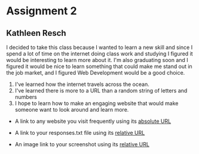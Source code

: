 # Assignment 2
## Kathleen Resch
I decided to take this class because I wanted to learn a new skill and since I spend a lot of time on the internet doing class work and studying I figured it would be interesting to learn more about it. I'm also graduating soon and I figured it would be nice to learn something that could make me stand out in the job market, and I figured Web Development would be a good choice.

1. I've learned how the internet travels across the ocean.
2. I've learned there is more to a URL than a random string of letters and numbers
3. I hope to learn how to make an engaging website that would make someone want to look around and learn more.


- A link to any website you visit frequently using its [absolute URL](http://my.umt.edu/students)

- A link to your responses.txt file using its [relative URL](./assignment-02)
- An image link to your screenshot using its [relative URL](./images/screenshot_assignment_2.png)
